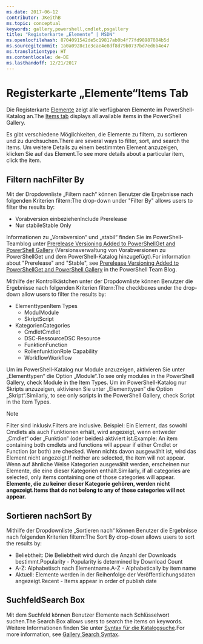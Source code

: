 ```yaml
---
ms.date: 2017-06-12
contributor: JKeithB
ms.topic: conceptual
keywords: gallery,powershell,cmdlet,psgallery
title: "Registerkarte „Elemente“ | MSDN"
ms.openlocfilehash: 8704091542de5c19817ab0b4f77fd98987084b5d
ms.sourcegitcommit: 1a0a0928c1e3cae4e8df8d79b0737bd7ed6b4e47
ms.translationtype: HT
ms.contentlocale: de-DE
ms.lasthandoff: 12/21/2017
---
```

# <a name="items-tab"></a><span data-ttu-id="ca61c-103">Registerkarte „Elemente“</span><span class="sxs-lookup"><span data-stu-id="ca61c-103">Items Tab</span></span>

<span data-ttu-id="ca61c-104">Die Registerkarte [Elemente](https://www.powershellgallery.com/items) zeigt alle verfügbaren Elemente im PowerShell-Katalog an.</span><span class="sxs-lookup"><span data-stu-id="ca61c-104">The [Items tab](https://www.powershellgallery.com/items) displays all available items in the PowerShell Gallery.</span></span>

<span data-ttu-id="ca61c-105">Es gibt verschiedene Möglichkeiten, die Elemente zu filtern, zu sortieren und zu durchsuchen.</span><span class="sxs-lookup"><span data-stu-id="ca61c-105">There are several ways to filter, sort, and search the items.</span></span>
<span data-ttu-id="ca61c-106">Um weitere Details zu einem bestimmten Element anzuzeigen, klicken Sie auf das Element.</span><span class="sxs-lookup"><span data-stu-id="ca61c-106">To see more details about a particular item, click the item.</span></span>

## <a name="filter-by"></a><span data-ttu-id="ca61c-107">Filtern nach</span><span class="sxs-lookup"><span data-stu-id="ca61c-107">Filter By</span></span>

<span data-ttu-id="ca61c-108">Mit der Dropdownliste „Filtern nach“ können Benutzer die Ergebnisse nach folgenden Kriterien filtern:</span><span class="sxs-lookup"><span data-stu-id="ca61c-108">The drop-down under "Filter By" allows users to filter the results by:</span></span>
* <span data-ttu-id="ca61c-109">Vorabversion einbeziehen</span><span class="sxs-lookup"><span data-stu-id="ca61c-109">Include Prerelease</span></span>
* <span data-ttu-id="ca61c-110">Nur stabile</span><span class="sxs-lookup"><span data-stu-id="ca61c-110">Stable Only</span></span>

<span data-ttu-id="ca61c-111">Informationen zu „Vorabversion“ und „stabil“ finden Sie im PowerShell-Teamblog unter [Prerelease Versioning Added to PowerShellGet and PowerShell Gallery](https://blogs.msdn.microsoft.com/powershell/2017/12/05/prerelease-versioning-added-to-powershellget-and-powershell-gallery/) (Versionsverwaltung von Vorabversionen zu PowerShellGet und dem PowerShell-Katalog hinzugefügt).</span><span class="sxs-lookup"><span data-stu-id="ca61c-111">For information about "Prerelease" and "Stable", see [Prerelease Versioning Added to PowerShellGet and PowerShell Gallery](https://blogs.msdn.microsoft.com/powershell/2017/12/05/prerelease-versioning-added-to-powershellget-and-powershell-gallery/) in the PowerShell Team Blog.</span></span>

<span data-ttu-id="ca61c-112">Mithilfe der Kontrollkästchen unter der Dropdownliste können Benutzer die Ergebnisse nach folgenden Kriterien filtern:</span><span class="sxs-lookup"><span data-stu-id="ca61c-112">The checkboxes under the drop-down allow users to filter the results by:</span></span>
* <span data-ttu-id="ca61c-113">Elementtypen</span><span class="sxs-lookup"><span data-stu-id="ca61c-113">Item Types</span></span>
  - <span data-ttu-id="ca61c-114">Modul</span><span class="sxs-lookup"><span data-stu-id="ca61c-114">Module</span></span>
  - <span data-ttu-id="ca61c-115">Skript</span><span class="sxs-lookup"><span data-stu-id="ca61c-115">Script</span></span>
* <span data-ttu-id="ca61c-116">Kategorien</span><span class="sxs-lookup"><span data-stu-id="ca61c-116">Categories</span></span>
  - <span data-ttu-id="ca61c-117">Cmdlet</span><span class="sxs-lookup"><span data-stu-id="ca61c-117">Cmdlet</span></span>
  - <span data-ttu-id="ca61c-118">DSC-Ressource</span><span class="sxs-lookup"><span data-stu-id="ca61c-118">DSC Resource</span></span>
  - <span data-ttu-id="ca61c-119">Funktion</span><span class="sxs-lookup"><span data-stu-id="ca61c-119">Function</span></span>
  - <span data-ttu-id="ca61c-120">Rollenfunktion</span><span class="sxs-lookup"><span data-stu-id="ca61c-120">Role Capability</span></span>
  - <span data-ttu-id="ca61c-121">Workflow</span><span class="sxs-lookup"><span data-stu-id="ca61c-121">Workflow</span></span>

<span data-ttu-id="ca61c-122">Um im PowerShell-Katalog nur Module anzuzeigen, aktivieren Sie unter „Elementtypen“ die Option „Module“.</span><span class="sxs-lookup"><span data-stu-id="ca61c-122">To see only modules in the PowerShell Gallery, check Module in the Item Types.</span></span>
<span data-ttu-id="ca61c-123">Um im PowerShell-Katalog nur Skripts anzuzeigen, aktivieren Sie unter „Elementtypen“ die Option „Skript“.</span><span class="sxs-lookup"><span data-stu-id="ca61c-123">Similarly, to see only scripts in the PowerShell Gallery, check Script in the Item Types.</span></span>

> [!NOTE]
> <span data-ttu-id="ca61c-124">Filter sind inklusiv.</span><span class="sxs-lookup"><span data-stu-id="ca61c-124">Filters are inclusive.</span></span>
> <span data-ttu-id="ca61c-125">Beispiel: Ein Element, das sowohl Cmdlets als auch Funktionen erhält, wird angezeigt, wenn entweder „Cmdlet“ oder „Funktion“ (oder beides) aktiviert ist.</span><span class="sxs-lookup"><span data-stu-id="ca61c-125">Example: An item containing both cmdlets and functions will appear if either Cmdlet or Function (or both) are checked.</span></span>
> <span data-ttu-id="ca61c-126">Wenn nichts davon ausgewählt ist, wird das Element nicht angezeigt.</span><span class="sxs-lookup"><span data-stu-id="ca61c-126">If neither are selected, the item will not appear.</span></span>
> <span data-ttu-id="ca61c-127">Wenn auf ähnliche Weise Kategorien ausgewählt werden, erscheinen nur Elemente, die eine dieser Kategorien enthält.</span><span class="sxs-lookup"><span data-stu-id="ca61c-127">Similarly, if all categories are selected, only items containing one of those categories will appear.</span></span>
> <span data-ttu-id="ca61c-128">**Elemente, die zu keiner dieser Kategorie gehören, werden nicht angezeigt.**</span><span class="sxs-lookup"><span data-stu-id="ca61c-128">**Items that do not belong to any of those categories will not appear.**</span></span>

## <a name="sort-by"></a><span data-ttu-id="ca61c-129">Sortieren nach</span><span class="sxs-lookup"><span data-stu-id="ca61c-129">Sort By</span></span>

<span data-ttu-id="ca61c-130">Mithilfe der Dropdownliste „Sortieren nach“ können Benutzer die Ergebnisse nach folgenden Kriterien filtern:</span><span class="sxs-lookup"><span data-stu-id="ca61c-130">The Sort By drop-down allows users to sort the results by:</span></span>
* <span data-ttu-id="ca61c-131">Beliebtheit: Die Beliebtheit wird durch die Anzahl der Downloads bestimmt.</span><span class="sxs-lookup"><span data-stu-id="ca61c-131">Popularity - Popularity is determined by Download Count</span></span>
* <span data-ttu-id="ca61c-132">A-Z: Alphabetisch nach Elementname.</span><span class="sxs-lookup"><span data-stu-id="ca61c-132">A-Z - Alphabetically by item name</span></span>
* <span data-ttu-id="ca61c-133">Aktuell: Elemente werden in der Reihenfolge der Veröffentlichungsdaten angezeigt.</span><span class="sxs-lookup"><span data-stu-id="ca61c-133">Recent - Items appear in order of publish date</span></span>

## <a name="search-box"></a><span data-ttu-id="ca61c-134">Suchfeld</span><span class="sxs-lookup"><span data-stu-id="ca61c-134">Search Box</span></span>

<span data-ttu-id="ca61c-135">Mit dem Suchfeld können Benutzer Elemente nach Schlüsselwort suchen.</span><span class="sxs-lookup"><span data-stu-id="ca61c-135">The Search Box allows users to search the items on keywords.</span></span>
<span data-ttu-id="ca61c-136">Weitere Informationen finden Sie unter [Syntax für die Katalogsuche](psgallery_search_syntax.md).</span><span class="sxs-lookup"><span data-stu-id="ca61c-136">For more information, see [Gallery Search Syntax](psgallery_search_syntax.md).</span></span>
